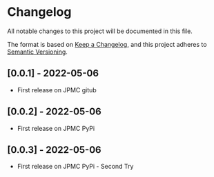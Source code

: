 # Changelog

All notable changes to this project will be documented in this file.

The format is based on [Keep a Changelog](https://keepachangelog.com/en/1.0.0/),
and this project adheres to [Semantic Versioning](https://semver.org/spec/v2.0.0.html).

## [0.0.1] - 2022-05-06

* First release on JPMC gitub

## [0.0.2] - 2022-05-06

* First release on JPMC PyPi 

## [0.0.3] - 2022-05-06

* First release on JPMC PyPi - Second Try